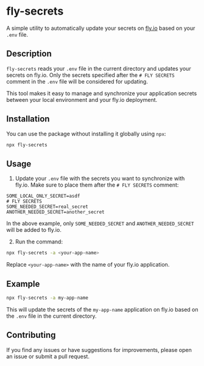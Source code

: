 # fly-secrets

A simple utility to automatically update your secrets on [fly.io](https://fly.io) based on your `.env` file.

## Description

`fly-secrets` reads your `.env` file in the current directory and updates your secrets on fly.io. Only the secrets specified after the `# FLY SECRETS` comment in the `.env` file will be considered for updating.

This tool makes it easy to manage and synchronize your application secrets between your local environment and your fly.io deployment.

## Installation

You can use the package without installing it globally using `npx`:

```bash
npx fly-secrets
```

## Usage

1. Update your `.env` file with the secrets you want to synchronize with fly.io. Make sure to place them after the `# FLY SECRETS` comment:

```env
SOME_LOCAL_ONLY_SECRET=asdf
# FLY SECRETS
SOME_NEEDED_SECRET=real_secret
ANOTHER_NEEDED_SECRET=another_secret
```

In the above example, only `SOME_NEEDED_SECRET` and `ANOTHER_NEEDED_SECRET` will be added to fly.io.

2. Run the command:

```bash
npx fly-secrets -a <your-app-name>
```

Replace `<your-app-name>` with the name of your fly.io application.

## Example

```bash
npx fly-secrets -a my-app-name
```

This will update the secrets of the `my-app-name` application on fly.io based on the `.env` file in the current directory.

## Contributing

If you find any issues or have suggestions for improvements, please open an issue or submit a pull request.
